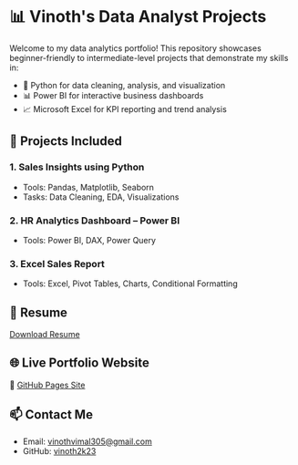 # 📊 Vinoth's Data Analyst Projects

Welcome to my data analytics portfolio! This repository showcases beginner-friendly to intermediate-level projects that demonstrate my skills in:

- 🐍 Python for data cleaning, analysis, and visualization
- 📊 Power BI for interactive business dashboards
- 📈 Microsoft Excel for KPI reporting and trend analysis

## 📁 Projects Included

### 1. Sales Insights using Python
- Tools: Pandas, Matplotlib, Seaborn
- Tasks: Data Cleaning, EDA, Visualizations

### 2. HR Analytics Dashboard – Power BI
- Tools: Power BI, DAX, Power Query

### 3. Excel Sales Report
- Tools: Excel, Pivot Tables, Charts, Conditional Formatting

## 📄 Resume
[Download Resume](VINOTH%20V%20resume.docx)

## 🌐 Live Portfolio Website
🚀 [GitHub Pages Site](https://vinoth2k23.github.io/Vinoth-Data-Projects/)

## 📫 Contact Me
- Email: vinothvimal305@gmail.com  
- GitHub: [vinoth2k23](https://github.com/vinoth2k23)